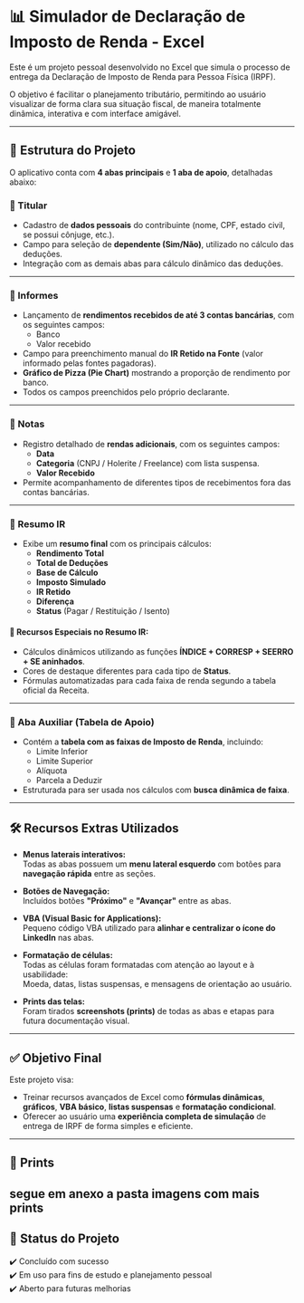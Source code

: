 
# 📊 Simulador de Declaração de Imposto de Renda - Excel

Este é um projeto pessoal desenvolvido no Excel que simula o processo de entrega da Declaração de Imposto de Renda para Pessoa Física (IRPF).

O objetivo é facilitar o planejamento tributário, permitindo ao usuário visualizar de forma clara sua situação fiscal, de maneira totalmente dinâmica, interativa e com interface amigável.

---

## 📂 Estrutura do Projeto

O aplicativo conta com **4 abas principais** e **1 aba de apoio**, detalhadas abaixo:

### 🧑 Titular
- Cadastro de **dados pessoais** do contribuinte (nome, CPF, estado civil, se possui cônjuge, etc.).
- Campo para seleção de **dependente (Sim/Não)**, utilizado no cálculo das deduções.
- Integração com as demais abas para cálculo dinâmico das deduções.

---

### 🏦 Informes
- Lançamento de **rendimentos recebidos de até 3 contas bancárias**, com os seguintes campos:
  - Banco
  - Valor recebido
- Campo para preenchimento manual do **IR Retido na Fonte** (valor informado pelas fontes pagadoras).
- **Gráfico de Pizza (Pie Chart)** mostrando a proporção de rendimento por banco.
- Todos os campos preenchidos pelo próprio declarante.

---

### 📝 Notas
- Registro detalhado de **rendas adicionais**, com os seguintes campos:
  - **Data**
  - **Categoria** (CNPJ / Holerite / Freelance) com lista suspensa.
  - **Valor Recebido**
- Permite acompanhamento de diferentes tipos de recebimentos fora das contas bancárias.

---

### 🧾 Resumo IR
- Exibe um **resumo final** com os principais cálculos:
  - **Rendimento Total**
  - **Total de Deduções**
  - **Base de Cálculo**
  - **Imposto Simulado**
  - **IR Retido**
  - **Diferença**
  - **Status** (Pagar / Restituição / Isento)

#### 🎨 Recursos Especiais no Resumo IR:
- Cálculos dinâmicos utilizando as funções **ÍNDICE + CORRESP + SEERRO + SE aninhados**.
- Cores de destaque diferentes para cada tipo de **Status**.
- Fórmulas automatizadas para cada faixa de renda segundo a tabela oficial da Receita.

---

### 📌 Aba Auxiliar (Tabela de Apoio)
- Contém a **tabela com as faixas de Imposto de Renda**, incluindo:
  - Limite Inferior
  - Limite Superior
  - Alíquota
  - Parcela a Deduzir
- Estruturada para ser usada nos cálculos com **busca dinâmica de faixa**.

---

## 🛠️ Recursos Extras Utilizados

- **Menus laterais interativos:**  
  Todas as abas possuem um **menu lateral esquerdo** com botões para **navegação rápida** entre as seções.

- **Botões de Navegação:**  
  Incluídos botões **"Próximo"** e **"Avançar"** entre as abas.

- **VBA (Visual Basic for Applications):**  
  Pequeno código VBA utilizado para **alinhar e centralizar o ícone do LinkedIn** nas abas.

- **Formatação de células:**  
  Todas as células foram formatadas com atenção ao layout e à usabilidade:  
  Moeda, datas, listas suspensas, e mensagens de orientação ao usuário.

- **Prints das telas:**  
  Foram tirados **screenshots (prints)** de todas as abas e etapas para futura documentação visual.

---

## ✅ Objetivo Final
Este projeto visa:

- Treinar recursos avançados de Excel como **fórmulas dinâmicas**, **gráficos**, **VBA básico**, **listas suspensas** e **formatação condicional**.
- Oferecer ao usuário uma **experiência completa de simulação** de entrega de IRPF de forma simples e eficiente.

---

## 📸 Prints
segue em anexo a pasta imagens com mais prints
---

## 📅 Status do Projeto
✔️ Concluído com sucesso  
✔️ Em uso para fins de estudo e planejamento pessoal  
✔️ Aberto para futuras melhorias

